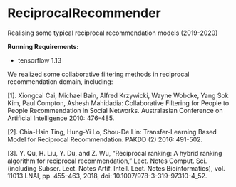 # ReciprocalRecommender
Realising some typical reciprocal recommendation models (2019-2020)


**Running Requirements:**
* tensorflow 1.13



We realized some collaborative filtering methods in reciprocal recommendation domain, including:

[1]. Xiongcai Cai, Michael Bain, Alfred Krzywicki, Wayne Wobcke, Yang Sok Kim, Paul Compton, Ashesh Mahidadia: Collaborative Filtering for People to People Recommendation in Social Networks. Australasian Conference on Artificial Intelligence 2010: 476-485.

[2]. Chia-Hsin Ting, Hung-Yi Lo, Shou-De Lin: Transfer-Learning Based Model for Reciprocal Recommendation. PAKDD (2) 2016: 491-502.

[3]. Y. Qu, H. Liu, Y. Du, and Z. Wu, “Reciprocal ranking: A hybrid ranking algorithm for reciprocal recommendation,” Lect. Notes Comput. Sci. (including Subser. Lect. Notes Artif. Intell. Lect. Notes Bioinformatics), vol. 11013 LNAI, pp. 455–463, 2018, doi: 10.1007/978-3-319-97310-4_52.
